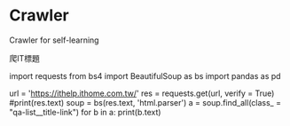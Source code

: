 # Crawler
Crawler for self-learning

爬IT標題

import requests
from bs4 import BeautifulSoup as bs
import pandas as pd

url = 'https://ithelp.ithome.com.tw/'
res = requests.get(url, verify = True)
#print(res.text)
soup = bs(res.text, 'html.parser')
a = soup.find_all(class_ = "qa-list__title-link")
for b in a:
    print(b.text)

